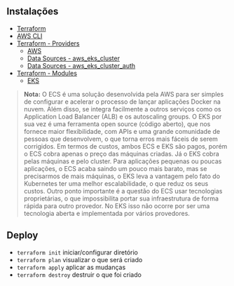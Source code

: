 ## Instalações
- [Terraform](https://developer.hashicorp.com/terraform/downloads)
- [AWS CLI](https://aws.amazon.com/pt/cli/)
- [Terraform - Providers](https://registry.terraform.io/browse/providers)
    - [AWS](https://registry.terraform.io/providers/hashicorp/aws/latest/docs)
    - [Data Sources - aws_eks_cluster](https://registry.terraform.io/providers/hashicorp/aws/latest/docs/data-sources/eks_cluster)
    - [Data Sources - aws_eks_cluster_auth](https://registry.terraform.io/providers/hashicorp/aws/latest/docs/data-sources/eks_cluster_auth)
- [Terraform - Modules](https://registry.terraform.io/browse/modules)
    - [EKS](https://registry.terraform.io/modules/terraform-aws-modules/eks/aws/latest)

> **Nota:** O ECS é uma solução desenvolvida pela AWS para ser simples de configurar e acelerar o processo de lançar aplicações Docker na nuvem. Além disso, se integra facilmente a outros serviços como os Application Load Balancer (ALB) e os autoscaling groups.
O EKS por sua vez é uma ferramenta open source (código aberto), que nos fornece maior flexibilidade, com APIs e uma grande comunidade de pessoas que desenvolvem, o que torna erros mais fáceis de serem corrigidos.
Em termos de custos, ambos ECS e EKS são pagos, porém o ECS cobra apenas o preço das máquinas criadas. Já o EKS cobra pelas máquinas e pelo cluster. Para aplicações pequenas ou poucas aplicações, o ECS acaba saindo um pouco mais barato, mas se precisarmos de mais máquinas, o EKS leva a vantagem pelo fato do Kubernetes ter uma melhor escalabilidade, o que reduz os seus custos.
Outro ponto importante é a questão do ECS usar tecnologias proprietárias, o que impossibilita portar sua infraestrutura de forma rápida para outro provedor. No EKS isso não ocorre por ser uma tecnologia aberta e implementada por vários provedores.

## Deploy
- `terraform init` iniciar/configurar diretório
- `terraform plan` visualizar o que será criado
- `terraform apply` aplicar as mudanças
- `terraform destroy` destruir o que foi criado